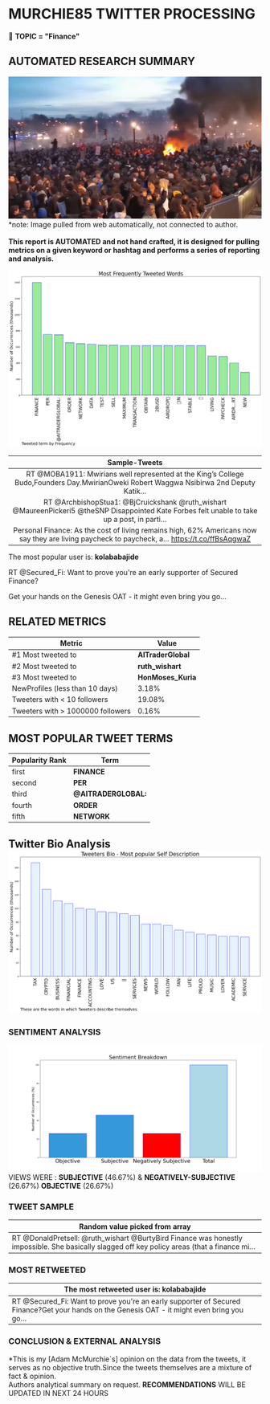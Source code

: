 # MURCHIE85 TWITTER PROCESSING 
&#x1F34E; **TOPIC = "Finance"**

## AUTOMATED RESEARCH SUMMARY

![image](assets/2023-03-28hashtagImage.png)*note: Image pulled from web automatically, not connected to author.
<br></br>
<b> This report is AUTOMATED and not hand crafted, it is designed for pulling metrics on a given keyword or hashtag and performs a series of reporting and analysis.</b>



![image](assets/2023-03-28TWEETS.png)



|                **Sample-Tweets**        |
| :-------------: |
| RT @MOBA1911: Mwirians well represented at the King’s  College Budo,Founders Day.MwirianOweki Robert Waggwa Nsibirwa 2nd Deputy Katik… |
| RT @ArchbishopStua1: @BjCruickshank @ruth_wishart @MaureenPickeri5 @theSNP Disappointed Kate Forbes felt unable to take up a post, in parti… |
| Personal Finance: As the cost of living remains high, 62% Americans now say they are living paycheck to paycheck, a… https://t.co/ffBsAqgwaZ |

The most popular user is: **kolababajide**
<div class="alert alert-block alert-danger"> RT @Secured_Fi: Want to prove you're an early supporter of Secured Finance?

Get your hands on the Genesis OAT - it might even bring you go…</div>

## RELATED METRICS<br>
| Metric | Value |
| ------------- | ------------- |
| #1 Most tweeted to  | **AITraderGlobal** |
| #2 Most tweeted to  | **ruth_wishart** |
| #3 Most tweeted to  | **HonMoses_Kuria** |
| NewProfiles (less than 10 days) | 3.18%  |
| Tweeters with < 10 followers  | 19.08%|
| Tweeters with > 1000000 followers  | 0.16%  |



## MOST POPULAR TWEET TERMS 


| Popularity Rank  | Term |
| ------------- | ------------- |
| first  | **FINANCE**  |
| second  | **PER**  |
| third  | **@AITRADERGLOBAL:** |
| fourth  | **ORDER**  |
| fifth  | **NETWORK**  |


## Twitter Bio Analysis![image](assets/2023-03-28BIO.png)
### SENTIMENT ANALYSIS
![image](assets/2023-03-28sentiment.png)
VIEWS WERE : **SUBJECTIVE**  (46.67%) & **NEGATIVELY-SUBJECTIVE** (26.67%) **OBJECTIVE** (26.67%)

### TWEET SAMPLE 
| Random value picked from array |
| ------------- |
|RT @DonaldPretsell: @ruth_wishart @BurtyBird Finance was honestly impossible. She basically slagged off key policy areas (that a finance mi… |

### MOST RETWEETED 

| The most retweeted user is: **kolababajide**  |
| ------------- |
| RT @Secured_Fi: Want to prove you're an early supporter of Secured Finance?Get your hands on the Genesis OAT - it might even bring you go… |

### CONCLUSION & EXTERNAL ANALYSIS

*This is my [Adam McMurchie`s] opinion on the data from the tweets, it serves as no objective truth.Since the tweets themselves are a mixture of fact & opinion.<br>
Authors analytical summary on request.
**RECOMMENDATIONS** WILL BE UPDATED IN NEXT  24 HOURS <br>